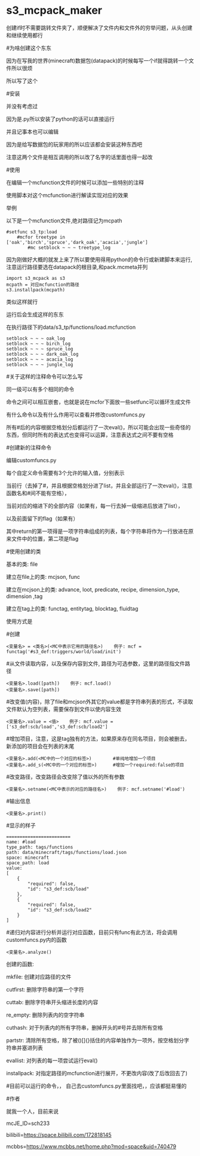 # s3_mcpack_maker

创建if时不需要跳转文件夹了，顺便解决了文件内和文件外的穷举问题，从头创建和继续使用都行


#为啥创建这个东东

因为在写我的世界(minecraft)数据包(datapack)的时候每写一个if就得跳转一个文件所以很烦

所以写了这个

#安装

并没有考虑过

因为是.py所以安装了python的话可以直接运行

并且记事本也可以编辑

因为是给写数据包的玩家用的所以应该都会安装这种东西吧

注意这两个文件是相互调用的所以改了名字的话里面也得一起改

#使用

在编辑一个mcfunction文件的时候可以添加一些特别的注释

使用脚本对这个mcfunction进行解读实现对应的效果

举例

以下是一个mcfunction文件,绝对路径记为mcpath
    
    #setfunc s3_tp:load
        #mcfor treetype in ['oak','birch','spruce','dark_oak','acacia','jungle']
            #mc setblock ~ ~ ~ treetype_log

因为刚做好大概的就发上来了所以要使用得用python的命令行或新建脚本来运行,注意运行路径要选在datapack的根目录,和pack.mcmeta并列

    import s3_mcpack as s3
    mcpath = 对应mcfunction的路径
    s3.installpack(mcpath)
    
类似这样就行

运行后会生成这样的东东

在执行路径下的data/s3_tp/functions/load.mcfunction

    setblock ~ ~ ~ oak_log
    setblock ~ ~ ~ birch_log
    setblock ~ ~ ~ spruce_log
    setblock ~ ~ ~ dark_oak_log
    setblock ~ ~ ~ acacia_log
    setblock ~ ~ ~ jungle_log



#关于这样的注释命令可以怎么写

同一级可以有多个相同的命令

命令之间可以相互嵌套，也就是说在mcfor下面放一些setfunc可以循环生成文件

有什么命令以及有什么作用可以查看并修改customfuncs.py

所有#后的内容根据空格划分后都运行了一次eval()，所以可能会出现一些奇怪的东西，但同时所有的表达式也变得可以运算，注意表达式之间不要有空格



#创建新的注释命令

编辑customfuncs.py

每个自定义命令需要有3个允许的输入值，分别表示

当前行（去掉了#，并且根据空格划分进了list，并且全部运行了一次eval()，注意函数名和#间不能有空格），

当前对应的缩进下的全部内容（如果有，每一行去掉一级缩进后放进了list），

以及前面留下的flag（如果有）
    
其中return的第一项得是一项字符串组成的列表，每个字符串将作为一行放进在原来文件中的位置，第二项是flag



#使用创建的类

基本的类: file

建立在file上的类: mcjson, func

建立在mcjson上的类: advance, loot, predicate, recipe, dimension_type, dimension ,tag

建立在tag上的类: functag, entitytag, blocktag, fluidtag

使用方式是

#创建

    <变量名> = <类名>(<MC中表示它用的路径名>)    例子: mcf = functag('#s3_def:triggers/world/load/init')

#从文件读取内容，以及保存内容到文件, 路径为可选参数，这里的路径指文件路径

    <变量名>.load([path])    例子: mcf.load()
    <变量名>.save([path])

#改变值(内容)，除了file和mcjson外其它的value都是字符串列表的形式，不读取文件默认为空列表，需要保存到文件以使内容生效

    <变量名>.value = <值>    例子: mcf.value = ['s3_def:scb/load','s3_def:scb/load2']

#增加项目，注意，这是tag独有的方法，如果原来存在同名项目，则会被删去，新添加的项目会在列表的末尾

    <变量名>.add(<MC中的一个对应的标签>)        #单纯地增加一个项目
    <变量名>.add_s(<MC中的一个对应的标签>)      #增加一个required:false的项目

#改变路径，改变路径会改变除了值以外的所有参数

    <变量名>.setname(<MC中表示的对应的路径名>)    例子: mcf.setname('#load')

#输出信息

    <变量名>.print()

#显示的样子

    ========================
    name: #load
    type_path: tags/functions
    path: data/minecraft/tags/functions/load.json
    space: minecraft
    space_path: load
    value:
    [
        {
            "required": false,
            "id": "s3_def:scb/load"
        },
        {
            "required": false,
            "id": "s3_def:scb/load2"
        }
    ]
 
#递归对内容进行分析并运行对应函数，目前只有func有此方法，将会调用customfuncs.py内的函数

    <变量名>.analyze()



创建的函数:

mkfile: 创建对应路径的文件

cutfirst: 删除字符串的第一个字符

cuttab: 删除字符串开头缩进长度的内容

re_empty: 删除列表内的空字符串

cuthash: 对于列表内的所有字符串，删掉开头的#号并去除所有空格

partstr: 清除所有空格，除了被()[]{}括住的内容单独作为一项外，按空格划分字符串并塞进列表

evallist: 对列表的每一项尝试运行eval()

installpack: 对指定路径的mcfunction进行展开，不更改内容(改了后改回去了)



#目前可以运行的命令，，
自己去customfuncs.py里面找吧，，应该都挺易懂的



#作者

就我一个人，目前来说

mcJE_ID=sch233

bilibili=https://space.bilibili.com/172818145

mcbbs=https://www.mcbbs.net/home.php?mod=space&uid=740479
